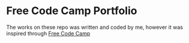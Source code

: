 # Free Code Camp Portfolio
The works on these repo was written and coded by me, however it was inspired through [Free Code Camp](https://www.freecodecamp.com)
